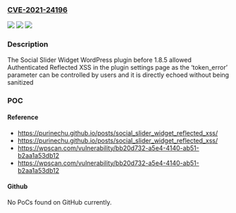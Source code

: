 ### [CVE-2021-24196](https://cve.mitre.org/cgi-bin/cvename.cgi?name=CVE-2021-24196)
![](https://img.shields.io/static/v1?label=Product&message=Social%20Slider%20Widget&color=blue)
![](https://img.shields.io/static/v1?label=Version&message=1.8.5%3C%201.8.5%20&color=brighgreen)
![](https://img.shields.io/static/v1?label=Vulnerability&message=CWE-79%20Cross-site%20Scripting%20(XSS)&color=brighgreen)

### Description

The Social Slider Widget WordPress plugin before 1.8.5 allowed Authenticated Reflected XSS in the plugin settings page as the ‘token_error’ parameter can be controlled by users and it is directly echoed without being sanitized

### POC

#### Reference
- https://purinechu.github.io/posts/social_slider_widget_reflected_xss/
- https://purinechu.github.io/posts/social_slider_widget_reflected_xss/
- https://wpscan.com/vulnerability/bb20d732-a5e4-4140-ab51-b2aa1a53db12
- https://wpscan.com/vulnerability/bb20d732-a5e4-4140-ab51-b2aa1a53db12

#### Github
No PoCs found on GitHub currently.

